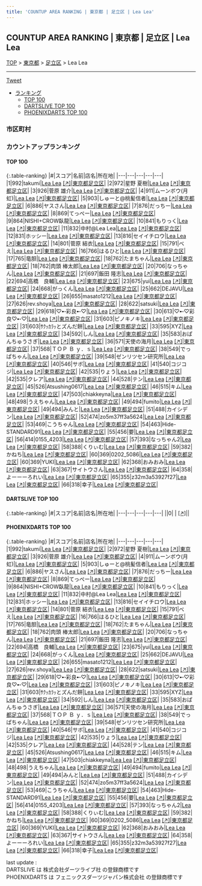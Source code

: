 ```yaml
---
title: 'COUNTUP AREA RANKING | 東京都 | 足立区 | Lea Lea'
---
```

## COUNTUP AREA RANKING | 東京都 | 足立区 | Lea Lea

[TOP](/darts/rank/) > [東京都](/darts/rank/東京都/) > [足立区](/darts/rank/東京都/足立区/) > Lea Lea

___

<a href="https://twitter.com/share?ref_src=twsrc%5Etfw" data-text="COUNTUP AREA RANKING | 東京都足立区Lea Lea" class="twitter-share-button" data-hashtags="DARTSLIVE,PHOENIXDARTS,darts,ダーツ" data-show-count="false">Tweet</a>

* [ランキング](#カウントアップランキング)
    * [TOP 100](#top-100)
    * [DARTSLIVE TOP 100](#dartslive-top-100)
    * [PHOENIXDARTS TOP 100](#phoenixdarts-top-100)

### 市区町村

<ul>

</ul>

### カウントアップランキング

#### TOP 100



{:.table-ranking}
|#|スコア|名前|店名|所在地|
|---|---|---|---|---|
|1|992|<span class="rank-name-pd">takumi</span>|<a href="/darts/rank/shops/91124.html">Lea Lea</a> <a href="https://vs.phoenixdarts.com/jp/shop/shopDetailInfo/s_91124?s_seq=91124">[↗]</a>|<a href="/darts/rank/東京都/足立区">東京都足立区</a>|
|2|972|<span class="rank-name-pd"><span class="pro-icon-pd"></span>星野 夏樹</span>|<a href="/darts/rank/shops/91124.html">Lea Lea</a> <a href="https://vs.phoenixdarts.com/jp/shop/shopDetailInfo/s_91124?s_seq=91124">[↗]</a>|<a href="/darts/rank/東京都/足立区">東京都足立区</a>|
|3|926|<span class="rank-name-pd"><span class="pro-icon-pd"></span>菅原 雄介</span>|<a href="/darts/rank/shops/91124.html">Lea Lea</a> <a href="https://vs.phoenixdarts.com/jp/shop/shopDetailInfo/s_91124?s_seq=91124">[↗]</a>|<a href="/darts/rank/東京都/足立区">東京都足立区</a>|
|4|911|<span class="rank-name-pd">ムーンボウ(月虹)</span>|<a href="/darts/rank/shops/91124.html">Lea Lea</a> <a href="https://vs.phoenixdarts.com/jp/shop/shopDetailInfo/s_91124?s_seq=91124">[↗]</a>|<a href="/darts/rank/東京都/足立区">東京都足立区</a>|
|5|903|<span class="rank-name-pd">しゅーと@桃髪信者</span>|<a href="/darts/rank/shops/91124.html">Lea Lea</a> <a href="https://vs.phoenixdarts.com/jp/shop/shopDetailInfo/s_91124?s_seq=91124">[↗]</a>|<a href="/darts/rank/東京都/足立区">東京都足立区</a>|
|6|886|<span class="rank-name-pd">ヤスさん</span>|<a href="/darts/rank/shops/91124.html">Lea Lea</a> <a href="https://vs.phoenixdarts.com/jp/shop/shopDetailInfo/s_91124?s_seq=91124">[↗]</a>|<a href="/darts/rank/東京都/足立区">東京都足立区</a>|
|7|876|<span class="rank-name-pd">だっちー</span>|<a href="/darts/rank/shops/91124.html">Lea Lea</a> <a href="https://vs.phoenixdarts.com/jp/shop/shopDetailInfo/s_91124?s_seq=91124">[↗]</a>|<a href="/darts/rank/東京都/足立区">東京都足立区</a>|
|8|869|<span class="rank-name-pd">てっぺー</span>|<a href="/darts/rank/shops/91124.html">Lea Lea</a> <a href="https://vs.phoenixdarts.com/jp/shop/shopDetailInfo/s_91124?s_seq=91124">[↗]</a>|<a href="/darts/rank/東京都/足立区">東京都足立区</a>|
|9|864|<span class="rank-name-pd">NISHI+CROW臥龍</span>|<a href="/darts/rank/shops/91124.html">Lea Lea</a> <a href="https://vs.phoenixdarts.com/jp/shop/shopDetailInfo/s_91124?s_seq=91124">[↗]</a>|<a href="/darts/rank/東京都/足立区">東京都足立区</a>|
|10|841|<span class="rank-name-pd">もりっく</span>|<a href="/darts/rank/shops/91124.html">Lea Lea</a> <a href="https://vs.phoenixdarts.com/jp/shop/shopDetailInfo/s_91124?s_seq=91124">[↗]</a>|<a href="/darts/rank/東京都/足立区">東京都足立区</a>|
|11|832|<span class="rank-name-pd">中村@Lea Lea</span>|<a href="/darts/rank/shops/91124.html">Lea Lea</a> <a href="https://vs.phoenixdarts.com/jp/shop/shopDetailInfo/s_91124?s_seq=91124">[↗]</a>|<a href="/darts/rank/東京都/足立区">東京都足立区</a>|
|12|831|<span class="rank-name-pd">ホッシー</span>|<a href="/darts/rank/shops/91124.html">Lea Lea</a> <a href="https://vs.phoenixdarts.com/jp/shop/shopDetailInfo/s_91124?s_seq=91124">[↗]</a>|<a href="/darts/rank/東京都/足立区">東京都足立区</a>|
|13|816|<span class="rank-name-pd">セイイチロウ</span>|<a href="/darts/rank/shops/91124.html">Lea Lea</a> <a href="https://vs.phoenixdarts.com/jp/shop/shopDetailInfo/s_91124?s_seq=91124">[↗]</a>|<a href="/darts/rank/東京都/足立区">東京都足立区</a>|
|14|801|<span class="rank-name-pd"><span class="pro-icon-pd"></span>菅原 結衣</span>|<a href="/darts/rank/shops/91124.html">Lea Lea</a> <a href="https://vs.phoenixdarts.com/jp/shop/shopDetailInfo/s_91124?s_seq=91124">[↗]</a>|<a href="/darts/rank/東京都/足立区">東京都足立区</a>|
|15|791|<span class="rank-name-pd">べえ</span>|<a href="/darts/rank/shops/91124.html">Lea Lea</a> <a href="https://vs.phoenixdarts.com/jp/shop/shopDetailInfo/s_91124?s_seq=91124">[↗]</a>|<a href="/darts/rank/東京都/足立区">東京都足立区</a>|
|16|766|<span class="rank-name-pd">はるひと</span>|<a href="/darts/rank/shops/91124.html">Lea Lea</a> <a href="https://vs.phoenixdarts.com/jp/shop/shopDetailInfo/s_91124?s_seq=91124">[↗]</a>|<a href="/darts/rank/東京都/足立区">東京都足立区</a>|
|17|765|<span class="rank-name-pd">竜胆</span>|<a href="/darts/rank/shops/91124.html">Lea Lea</a> <a href="https://vs.phoenixdarts.com/jp/shop/shopDetailInfo/s_91124?s_seq=91124">[↗]</a>|<a href="/darts/rank/東京都/足立区">東京都足立区</a>|
|18|762|<span class="rank-name-pd">たまちゃん</span>|<a href="/darts/rank/shops/91124.html">Lea Lea</a> <a href="https://vs.phoenixdarts.com/jp/shop/shopDetailInfo/s_91124?s_seq=91124">[↗]</a>|<a href="/darts/rank/東京都/足立区">東京都足立区</a>|
|18|762|<span class="rank-name-pd">肉頭 棒太郎</span>|<a href="/darts/rank/shops/91124.html">Lea Lea</a> <a href="https://vs.phoenixdarts.com/jp/shop/shopDetailInfo/s_91124?s_seq=91124">[↗]</a>|<a href="/darts/rank/東京都/足立区">東京都足立区</a>|
|20|706|<span class="rank-name-pd">なっちゃん</span>|<a href="/darts/rank/shops/91124.html">Lea Lea</a> <a href="https://vs.phoenixdarts.com/jp/shop/shopDetailInfo/s_91124?s_seq=91124">[↗]</a>|<a href="/darts/rank/東京都/足立区">東京都足立区</a>|
|21|697|<span class="rank-name-pd"><span class="pro-icon-pd"></span>飯田 隆志</span>|<a href="/darts/rank/shops/91124.html">Lea Lea</a> <a href="https://vs.phoenixdarts.com/jp/shop/shopDetailInfo/s_91124?s_seq=91124">[↗]</a>|<a href="/darts/rank/東京都/足立区">東京都足立区</a>|
|22|694|<span class="rank-name-pd">高橋　良輔</span>|<a href="/darts/rank/shops/91124.html">Lea Lea</a> <a href="https://vs.phoenixdarts.com/jp/shop/shopDetailInfo/s_91124?s_seq=91124">[↗]</a>|<a href="/darts/rank/東京都/足立区">東京都足立区</a>|
|23|675|<span class="rank-name-pd">yui</span>|<a href="/darts/rank/shops/91124.html">Lea Lea</a> <a href="https://vs.phoenixdarts.com/jp/shop/shopDetailInfo/s_91124?s_seq=91124">[↗]</a>|<a href="/darts/rank/東京都/足立区">東京都足立区</a>|
|24|668|<span class="rank-name-pd">がっくん</span>|<a href="/darts/rank/shops/91124.html">Lea Lea</a> <a href="https://vs.phoenixdarts.com/jp/shop/shopDetailInfo/s_91124?s_seq=91124">[↗]</a>|<a href="/darts/rank/東京都/足立区">東京都足立区</a>|
|25|662|<span class="rank-name-pd">DEJAVU</span>|<a href="/darts/rank/shops/91124.html">Lea Lea</a> <a href="https://vs.phoenixdarts.com/jp/shop/shopDetailInfo/s_91124?s_seq=91124">[↗]</a>|<a href="/darts/rank/東京都/足立区">東京都足立区</a>|
|26|655|<span class="rank-name-pd">masato1212</span>|<a href="/darts/rank/shops/91124.html">Lea Lea</a> <a href="https://vs.phoenixdarts.com/jp/shop/shopDetailInfo/s_91124?s_seq=91124">[↗]</a>|<a href="/darts/rank/東京都/足立区">東京都足立区</a>|
|27|626|<span class="rank-name-pd">rev.shoya</span>|<a href="/darts/rank/shops/91124.html">Lea Lea</a> <a href="https://vs.phoenixdarts.com/jp/shop/shopDetailInfo/s_91124?s_seq=91124">[↗]</a>|<a href="/darts/rank/東京都/足立区">東京都足立区</a>|
|28|622|<span class="rank-name-pd">satsuki</span>|<a href="/darts/rank/shops/91124.html">Lea Lea</a> <a href="https://vs.phoenixdarts.com/jp/shop/shopDetailInfo/s_91124?s_seq=91124">[↗]</a>|<a href="/darts/rank/東京都/足立区">東京都足立区</a>|
|29|618|<span class="rank-name-pd">♡➸彩良➸♡</span>|<a href="/darts/rank/shops/91124.html">Lea Lea</a> <a href="https://vs.phoenixdarts.com/jp/shop/shopDetailInfo/s_91124?s_seq=91124">[↗]</a>|<a href="/darts/rank/東京都/足立区">東京都足立区</a>|
|30|613|<span class="rank-name-pd">♡➸♡彩良♡➸♡</span>|<a href="/darts/rank/shops/91124.html">Lea Lea</a> <a href="https://vs.phoenixdarts.com/jp/shop/shopDetailInfo/s_91124?s_seq=91124">[↗]</a>|<a href="/darts/rank/東京都/足立区">東京都足立区</a>|
|31|603|<span class="rank-name-pd">ピノキノキ</span>|<a href="/darts/rank/shops/91124.html">Lea Lea</a> <a href="https://vs.phoenixdarts.com/jp/shop/shopDetailInfo/s_91124?s_seq=91124">[↗]</a>|<a href="/darts/rank/東京都/足立区">東京都足立区</a>|
|31|603|<span class="rank-name-pd">ｻｸｯｶﾗｯとズんだ餅</span>|<a href="/darts/rank/shops/91124.html">Lea Lea</a> <a href="https://vs.phoenixdarts.com/jp/shop/shopDetailInfo/s_91124?s_seq=91124">[↗]</a>|<a href="/darts/rank/東京都/足立区">東京都足立区</a>|
|33|595|<span class="rank-name-pd">XYZ</span>|<a href="/darts/rank/shops/91124.html">Lea Lea</a> <a href="https://vs.phoenixdarts.com/jp/shop/shopDetailInfo/s_91124?s_seq=91124">[↗]</a>|<a href="/darts/rank/東京都/足立区">東京都足立区</a>|
|34|592|<span class="rank-name-pd">しん</span>|<a href="/darts/rank/shops/91124.html">Lea Lea</a> <a href="https://vs.phoenixdarts.com/jp/shop/shopDetailInfo/s_91124?s_seq=91124">[↗]</a>|<a href="/darts/rank/東京都/足立区">東京都足立区</a>|
|35|583|<span class="rank-name-pd">おぱんちゅうさぎ</span>|<a href="/darts/rank/shops/91124.html">Lea Lea</a> <a href="https://vs.phoenixdarts.com/jp/shop/shopDetailInfo/s_91124?s_seq=91124">[↗]</a>|<a href="/darts/rank/東京都/足立区">東京都足立区</a>|
|36|571|<span class="rank-name-pd">天使の海月</span>|<a href="/darts/rank/shops/91124.html">Lea Lea</a> <a href="https://vs.phoenixdarts.com/jp/shop/shopDetailInfo/s_91124?s_seq=91124">[↗]</a>|<a href="/darts/rank/東京都/足立区">東京都足立区</a>|
|37|568|<span class="rank-name-pd">ＴＯＰ Ｂ ｙ．ｓ</span>|<a href="/darts/rank/shops/91124.html">Lea Lea</a> <a href="https://vs.phoenixdarts.com/jp/shop/shopDetailInfo/s_91124?s_seq=91124">[↗]</a>|<a href="/darts/rank/東京都/足立区">東京都足立区</a>|
|38|549|<span class="rank-name-pd">でっぱちゃん</span>|<a href="/darts/rank/shops/91124.html">Lea Lea</a> <a href="https://vs.phoenixdarts.com/jp/shop/shopDetailInfo/s_91124?s_seq=91124">[↗]</a>|<a href="/darts/rank/東京都/足立区">東京都足立区</a>|
|39|548|<span class="rank-name-pd">ゼンリツセン研究所</span>|<a href="/darts/rank/shops/91124.html">Lea Lea</a> <a href="https://vs.phoenixdarts.com/jp/shop/shopDetailInfo/s_91124?s_seq=91124">[↗]</a>|<a href="/darts/rank/東京都/足立区">東京都足立区</a>|
|40|546|<span class="rank-name-pd">サボ</span>|<a href="/darts/rank/shops/91124.html">Lea Lea</a> <a href="https://vs.phoenixdarts.com/jp/shop/shopDetailInfo/s_91124?s_seq=91124">[↗]</a>|<a href="/darts/rank/東京都/足立区">東京都足立区</a>|
|41|540|<span class="rank-name-pd">コジコジ</span>|<a href="/darts/rank/shops/91124.html">Lea Lea</a> <a href="https://vs.phoenixdarts.com/jp/shop/shopDetailInfo/s_91124?s_seq=91124">[↗]</a>|<a href="/darts/rank/東京都/足立区">東京都足立区</a>|
|42|535|<span class="rank-name-pd">りょう</span>|<a href="/darts/rank/shops/91124.html">Lea Lea</a> <a href="https://vs.phoenixdarts.com/jp/shop/shopDetailInfo/s_91124?s_seq=91124">[↗]</a>|<a href="/darts/rank/東京都/足立区">東京都足立区</a>|
|42|535|<span class="rank-name-pd">クレア</span>|<a href="/darts/rank/shops/91124.html">Lea Lea</a> <a href="https://vs.phoenixdarts.com/jp/shop/shopDetailInfo/s_91124?s_seq=91124">[↗]</a>|<a href="/darts/rank/東京都/足立区">東京都足立区</a>|
|44|528|<span class="rank-name-pd">テン</span>|<a href="/darts/rank/shops/91124.html">Lea Lea</a> <a href="https://vs.phoenixdarts.com/jp/shop/shopDetailInfo/s_91124?s_seq=91124">[↗]</a>|<a href="/darts/rank/東京都/足立区">東京都足立区</a>|
|45|526|<span class="rank-name-pd">Atsushing0617</span>|<a href="/darts/rank/shops/91124.html">Lea Lea</a> <a href="https://vs.phoenixdarts.com/jp/shop/shopDetailInfo/s_91124?s_seq=91124">[↗]</a>|<a href="/darts/rank/東京都/足立区">東京都足立区</a>|
|46|515|<span class="rank-name-pd">キム</span>|<a href="/darts/rank/shops/91124.html">Lea Lea</a> <a href="https://vs.phoenixdarts.com/jp/shop/shopDetailInfo/s_91124?s_seq=91124">[↗]</a>|<a href="/darts/rank/東京都/足立区">東京都足立区</a>|
|47|503|<span class="rank-name-pd">chiakkeyna</span>|<a href="/darts/rank/shops/91124.html">Lea Lea</a> <a href="https://vs.phoenixdarts.com/jp/shop/shopDetailInfo/s_91124?s_seq=91124">[↗]</a>|<a href="/darts/rank/東京都/足立区">東京都足立区</a>|
|48|498|<span class="rank-name-pd">うえちゃん</span>|<a href="/darts/rank/shops/91124.html">Lea Lea</a> <a href="https://vs.phoenixdarts.com/jp/shop/shopDetailInfo/s_91124?s_seq=91124">[↗]</a>|<a href="/darts/rank/東京都/足立区">東京都足立区</a>|
|49|494|<span class="rank-name-pd">fumito</span>|<a href="/darts/rank/shops/91124.html">Lea Lea</a> <a href="https://vs.phoenixdarts.com/jp/shop/shopDetailInfo/s_91124?s_seq=91124">[↗]</a>|<a href="/darts/rank/東京都/足立区">東京都足立区</a>|
|49|494|<span class="rank-name-pd">みんと</span>|<a href="/darts/rank/shops/91124.html">Lea Lea</a> <a href="https://vs.phoenixdarts.com/jp/shop/shopDetailInfo/s_91124?s_seq=91124">[↗]</a>|<a href="/darts/rank/東京都/足立区">東京都足立区</a>|
|51|488|<span class="rank-name-pd">カイシデン</span>|<a href="/darts/rank/shops/91124.html">Lea Lea</a> <a href="https://vs.phoenixdarts.com/jp/shop/shopDetailInfo/s_91124?s_seq=91124">[↗]</a>|<a href="/darts/rank/東京都/足立区">東京都足立区</a>|
|52|474|<span class="rank-name-pd">zo5m37ff3a5624</span>|<a href="/darts/rank/shops/91124.html">Lea Lea</a> <a href="https://vs.phoenixdarts.com/jp/shop/shopDetailInfo/s_91124?s_seq=91124">[↗]</a>|<a href="/darts/rank/東京都/足立区">東京都足立区</a>|
|53|469|<span class="rank-name-pd">こうちゃん</span>|<a href="/darts/rank/shops/91124.html">Lea Lea</a> <a href="https://vs.phoenixdarts.com/jp/shop/shopDetailInfo/s_91124?s_seq=91124">[↗]</a>|<a href="/darts/rank/東京都/足立区">東京都足立区</a>|
|54|463|<span class="rank-name-pd">Hide-STANDARD91</span>|<a href="/darts/rank/shops/91124.html">Lea Lea</a> <a href="https://vs.phoenixdarts.com/jp/shop/shopDetailInfo/s_91124?s_seq=91124">[↗]</a>|<a href="/darts/rank/東京都/足立区">東京都足立区</a>|
|55|456|<span class="rank-name-pd">要</span>|<a href="/darts/rank/shops/91124.html">Lea Lea</a> <a href="https://vs.phoenixdarts.com/jp/shop/shopDetailInfo/s_91124?s_seq=91124">[↗]</a>|<a href="/darts/rank/東京都/足立区">東京都足立区</a>|
|56|414|<span class="rank-name-pd">0155_4203</span>|<a href="/darts/rank/shops/91124.html">Lea Lea</a> <a href="https://vs.phoenixdarts.com/jp/shop/shopDetailInfo/s_91124?s_seq=91124">[↗]</a>|<a href="/darts/rank/東京都/足立区">東京都足立区</a>|
|57|393|<span class="rank-name-pd">なっちゃん2</span>|<a href="/darts/rank/shops/91124.html">Lea Lea</a> <a href="https://vs.phoenixdarts.com/jp/shop/shopDetailInfo/s_91124?s_seq=91124">[↗]</a>|<a href="/darts/rank/東京都/足立区">東京都足立区</a>|
|58|388|<span class="rank-name-pd">くりぃむ</span>|<a href="/darts/rank/shops/91124.html">Lea Lea</a> <a href="https://vs.phoenixdarts.com/jp/shop/shopDetailInfo/s_91124?s_seq=91124">[↗]</a>|<a href="/darts/rank/東京都/足立区">東京都足立区</a>|
|59|382|<span class="rank-name-pd">かねち</span>|<a href="/darts/rank/shops/91124.html">Lea Lea</a> <a href="https://vs.phoenixdarts.com/jp/shop/shopDetailInfo/s_91124?s_seq=91124">[↗]</a>|<a href="/darts/rank/東京都/足立区">東京都足立区</a>|
|60|369|<span class="rank-name-pd">0202_5086</span>|<a href="/darts/rank/shops/91124.html">Lea Lea</a> <a href="https://vs.phoenixdarts.com/jp/shop/shopDetailInfo/s_91124?s_seq=91124">[↗]</a>|<a href="/darts/rank/東京都/足立区">東京都足立区</a>|
|60|369|<span class="rank-name-pd">YUKI</span>|<a href="/darts/rank/shops/91124.html">Lea Lea</a> <a href="https://vs.phoenixdarts.com/jp/shop/shopDetailInfo/s_91124?s_seq=91124">[↗]</a>|<a href="/darts/rank/東京都/足立区">東京都足立区</a>|
|62|368|<span class="rank-name-pd">おみおみ</span>|<a href="/darts/rank/shops/91124.html">Lea Lea</a> <a href="https://vs.phoenixdarts.com/jp/shop/shopDetailInfo/s_91124?s_seq=91124">[↗]</a>|<a href="/darts/rank/東京都/足立区">東京都足立区</a>|
|63|367|<span class="rank-name-pd">サイトウさん</span>|<a href="/darts/rank/shops/91124.html">Lea Lea</a> <a href="https://vs.phoenixdarts.com/jp/shop/shopDetailInfo/s_91124?s_seq=91124">[↗]</a>|<a href="/darts/rank/東京都/足立区">東京都足立区</a>|
|64|358|<span class="rank-name-pd">よーーーろれい</span>|<a href="/darts/rank/shops/91124.html">Lea Lea</a> <a href="https://vs.phoenixdarts.com/jp/shop/shopDetailInfo/s_91124?s_seq=91124">[↗]</a>|<a href="/darts/rank/東京都/足立区">東京都足立区</a>|
|65|355|<span class="rank-name-pd">z32m3a53927f27</span>|<a href="/darts/rank/shops/91124.html">Lea Lea</a> <a href="https://vs.phoenixdarts.com/jp/shop/shopDetailInfo/s_91124?s_seq=91124">[↗]</a>|<a href="/darts/rank/東京都/足立区">東京都足立区</a>|
|66|318|<span class="rank-name-pd">幸子</span>|<a href="/darts/rank/shops/91124.html">Lea Lea</a> <a href="https://vs.phoenixdarts.com/jp/shop/shopDetailInfo/s_91124?s_seq=91124">[↗]</a>|<a href="/darts/rank/東京都/足立区">東京都足立区</a>|


#### DARTSLIVE TOP 100



{:.table-ranking}
|#|スコア|名前|店名|所在地|
|---|---|---|---|---|
||0|<span class="rank-name-dl"> </span>|<a href="/darts/rank/shops/.html"></a> <a href="">[↗]</a>|<a href="/darts/rank//"></a>|


#### PHOENIXDARTS TOP 100



{:.table-ranking}
|#|スコア|名前|店名|所在地|
|---|---|---|---|---|
|1|992|<span class="rank-name-pd">takumi</span>|<a href="/darts/rank/shops/91124.html">Lea Lea</a> <a href="https://vs.phoenixdarts.com/jp/shop/shopDetailInfo/s_91124?s_seq=91124">[↗]</a>|<a href="/darts/rank/東京都/足立区">東京都足立区</a>|
|2|972|<span class="rank-name-pd"><span class="pro-icon-pd"></span>星野 夏樹</span>|<a href="/darts/rank/shops/91124.html">Lea Lea</a> <a href="https://vs.phoenixdarts.com/jp/shop/shopDetailInfo/s_91124?s_seq=91124">[↗]</a>|<a href="/darts/rank/東京都/足立区">東京都足立区</a>|
|3|926|<span class="rank-name-pd"><span class="pro-icon-pd"></span>菅原 雄介</span>|<a href="/darts/rank/shops/91124.html">Lea Lea</a> <a href="https://vs.phoenixdarts.com/jp/shop/shopDetailInfo/s_91124?s_seq=91124">[↗]</a>|<a href="/darts/rank/東京都/足立区">東京都足立区</a>|
|4|911|<span class="rank-name-pd">ムーンボウ(月虹)</span>|<a href="/darts/rank/shops/91124.html">Lea Lea</a> <a href="https://vs.phoenixdarts.com/jp/shop/shopDetailInfo/s_91124?s_seq=91124">[↗]</a>|<a href="/darts/rank/東京都/足立区">東京都足立区</a>|
|5|903|<span class="rank-name-pd">しゅーと@桃髪信者</span>|<a href="/darts/rank/shops/91124.html">Lea Lea</a> <a href="https://vs.phoenixdarts.com/jp/shop/shopDetailInfo/s_91124?s_seq=91124">[↗]</a>|<a href="/darts/rank/東京都/足立区">東京都足立区</a>|
|6|886|<span class="rank-name-pd">ヤスさん</span>|<a href="/darts/rank/shops/91124.html">Lea Lea</a> <a href="https://vs.phoenixdarts.com/jp/shop/shopDetailInfo/s_91124?s_seq=91124">[↗]</a>|<a href="/darts/rank/東京都/足立区">東京都足立区</a>|
|7|876|<span class="rank-name-pd">だっちー</span>|<a href="/darts/rank/shops/91124.html">Lea Lea</a> <a href="https://vs.phoenixdarts.com/jp/shop/shopDetailInfo/s_91124?s_seq=91124">[↗]</a>|<a href="/darts/rank/東京都/足立区">東京都足立区</a>|
|8|869|<span class="rank-name-pd">てっぺー</span>|<a href="/darts/rank/shops/91124.html">Lea Lea</a> <a href="https://vs.phoenixdarts.com/jp/shop/shopDetailInfo/s_91124?s_seq=91124">[↗]</a>|<a href="/darts/rank/東京都/足立区">東京都足立区</a>|
|9|864|<span class="rank-name-pd">NISHI+CROW臥龍</span>|<a href="/darts/rank/shops/91124.html">Lea Lea</a> <a href="https://vs.phoenixdarts.com/jp/shop/shopDetailInfo/s_91124?s_seq=91124">[↗]</a>|<a href="/darts/rank/東京都/足立区">東京都足立区</a>|
|10|841|<span class="rank-name-pd">もりっく</span>|<a href="/darts/rank/shops/91124.html">Lea Lea</a> <a href="https://vs.phoenixdarts.com/jp/shop/shopDetailInfo/s_91124?s_seq=91124">[↗]</a>|<a href="/darts/rank/東京都/足立区">東京都足立区</a>|
|11|832|<span class="rank-name-pd">中村@Lea Lea</span>|<a href="/darts/rank/shops/91124.html">Lea Lea</a> <a href="https://vs.phoenixdarts.com/jp/shop/shopDetailInfo/s_91124?s_seq=91124">[↗]</a>|<a href="/darts/rank/東京都/足立区">東京都足立区</a>|
|12|831|<span class="rank-name-pd">ホッシー</span>|<a href="/darts/rank/shops/91124.html">Lea Lea</a> <a href="https://vs.phoenixdarts.com/jp/shop/shopDetailInfo/s_91124?s_seq=91124">[↗]</a>|<a href="/darts/rank/東京都/足立区">東京都足立区</a>|
|13|816|<span class="rank-name-pd">セイイチロウ</span>|<a href="/darts/rank/shops/91124.html">Lea Lea</a> <a href="https://vs.phoenixdarts.com/jp/shop/shopDetailInfo/s_91124?s_seq=91124">[↗]</a>|<a href="/darts/rank/東京都/足立区">東京都足立区</a>|
|14|801|<span class="rank-name-pd"><span class="pro-icon-pd"></span>菅原 結衣</span>|<a href="/darts/rank/shops/91124.html">Lea Lea</a> <a href="https://vs.phoenixdarts.com/jp/shop/shopDetailInfo/s_91124?s_seq=91124">[↗]</a>|<a href="/darts/rank/東京都/足立区">東京都足立区</a>|
|15|791|<span class="rank-name-pd">べえ</span>|<a href="/darts/rank/shops/91124.html">Lea Lea</a> <a href="https://vs.phoenixdarts.com/jp/shop/shopDetailInfo/s_91124?s_seq=91124">[↗]</a>|<a href="/darts/rank/東京都/足立区">東京都足立区</a>|
|16|766|<span class="rank-name-pd">はるひと</span>|<a href="/darts/rank/shops/91124.html">Lea Lea</a> <a href="https://vs.phoenixdarts.com/jp/shop/shopDetailInfo/s_91124?s_seq=91124">[↗]</a>|<a href="/darts/rank/東京都/足立区">東京都足立区</a>|
|17|765|<span class="rank-name-pd">竜胆</span>|<a href="/darts/rank/shops/91124.html">Lea Lea</a> <a href="https://vs.phoenixdarts.com/jp/shop/shopDetailInfo/s_91124?s_seq=91124">[↗]</a>|<a href="/darts/rank/東京都/足立区">東京都足立区</a>|
|18|762|<span class="rank-name-pd">たまちゃん</span>|<a href="/darts/rank/shops/91124.html">Lea Lea</a> <a href="https://vs.phoenixdarts.com/jp/shop/shopDetailInfo/s_91124?s_seq=91124">[↗]</a>|<a href="/darts/rank/東京都/足立区">東京都足立区</a>|
|18|762|<span class="rank-name-pd">肉頭 棒太郎</span>|<a href="/darts/rank/shops/91124.html">Lea Lea</a> <a href="https://vs.phoenixdarts.com/jp/shop/shopDetailInfo/s_91124?s_seq=91124">[↗]</a>|<a href="/darts/rank/東京都/足立区">東京都足立区</a>|
|20|706|<span class="rank-name-pd">なっちゃん</span>|<a href="/darts/rank/shops/91124.html">Lea Lea</a> <a href="https://vs.phoenixdarts.com/jp/shop/shopDetailInfo/s_91124?s_seq=91124">[↗]</a>|<a href="/darts/rank/東京都/足立区">東京都足立区</a>|
|21|697|<span class="rank-name-pd"><span class="pro-icon-pd"></span>飯田 隆志</span>|<a href="/darts/rank/shops/91124.html">Lea Lea</a> <a href="https://vs.phoenixdarts.com/jp/shop/shopDetailInfo/s_91124?s_seq=91124">[↗]</a>|<a href="/darts/rank/東京都/足立区">東京都足立区</a>|
|22|694|<span class="rank-name-pd">高橋　良輔</span>|<a href="/darts/rank/shops/91124.html">Lea Lea</a> <a href="https://vs.phoenixdarts.com/jp/shop/shopDetailInfo/s_91124?s_seq=91124">[↗]</a>|<a href="/darts/rank/東京都/足立区">東京都足立区</a>|
|23|675|<span class="rank-name-pd">yui</span>|<a href="/darts/rank/shops/91124.html">Lea Lea</a> <a href="https://vs.phoenixdarts.com/jp/shop/shopDetailInfo/s_91124?s_seq=91124">[↗]</a>|<a href="/darts/rank/東京都/足立区">東京都足立区</a>|
|24|668|<span class="rank-name-pd">がっくん</span>|<a href="/darts/rank/shops/91124.html">Lea Lea</a> <a href="https://vs.phoenixdarts.com/jp/shop/shopDetailInfo/s_91124?s_seq=91124">[↗]</a>|<a href="/darts/rank/東京都/足立区">東京都足立区</a>|
|25|662|<span class="rank-name-pd">DEJAVU</span>|<a href="/darts/rank/shops/91124.html">Lea Lea</a> <a href="https://vs.phoenixdarts.com/jp/shop/shopDetailInfo/s_91124?s_seq=91124">[↗]</a>|<a href="/darts/rank/東京都/足立区">東京都足立区</a>|
|26|655|<span class="rank-name-pd">masato1212</span>|<a href="/darts/rank/shops/91124.html">Lea Lea</a> <a href="https://vs.phoenixdarts.com/jp/shop/shopDetailInfo/s_91124?s_seq=91124">[↗]</a>|<a href="/darts/rank/東京都/足立区">東京都足立区</a>|
|27|626|<span class="rank-name-pd">rev.shoya</span>|<a href="/darts/rank/shops/91124.html">Lea Lea</a> <a href="https://vs.phoenixdarts.com/jp/shop/shopDetailInfo/s_91124?s_seq=91124">[↗]</a>|<a href="/darts/rank/東京都/足立区">東京都足立区</a>|
|28|622|<span class="rank-name-pd">satsuki</span>|<a href="/darts/rank/shops/91124.html">Lea Lea</a> <a href="https://vs.phoenixdarts.com/jp/shop/shopDetailInfo/s_91124?s_seq=91124">[↗]</a>|<a href="/darts/rank/東京都/足立区">東京都足立区</a>|
|29|618|<span class="rank-name-pd">♡➸彩良➸♡</span>|<a href="/darts/rank/shops/91124.html">Lea Lea</a> <a href="https://vs.phoenixdarts.com/jp/shop/shopDetailInfo/s_91124?s_seq=91124">[↗]</a>|<a href="/darts/rank/東京都/足立区">東京都足立区</a>|
|30|613|<span class="rank-name-pd">♡➸♡彩良♡➸♡</span>|<a href="/darts/rank/shops/91124.html">Lea Lea</a> <a href="https://vs.phoenixdarts.com/jp/shop/shopDetailInfo/s_91124?s_seq=91124">[↗]</a>|<a href="/darts/rank/東京都/足立区">東京都足立区</a>|
|31|603|<span class="rank-name-pd">ピノキノキ</span>|<a href="/darts/rank/shops/91124.html">Lea Lea</a> <a href="https://vs.phoenixdarts.com/jp/shop/shopDetailInfo/s_91124?s_seq=91124">[↗]</a>|<a href="/darts/rank/東京都/足立区">東京都足立区</a>|
|31|603|<span class="rank-name-pd">ｻｸｯｶﾗｯとズんだ餅</span>|<a href="/darts/rank/shops/91124.html">Lea Lea</a> <a href="https://vs.phoenixdarts.com/jp/shop/shopDetailInfo/s_91124?s_seq=91124">[↗]</a>|<a href="/darts/rank/東京都/足立区">東京都足立区</a>|
|33|595|<span class="rank-name-pd">XYZ</span>|<a href="/darts/rank/shops/91124.html">Lea Lea</a> <a href="https://vs.phoenixdarts.com/jp/shop/shopDetailInfo/s_91124?s_seq=91124">[↗]</a>|<a href="/darts/rank/東京都/足立区">東京都足立区</a>|
|34|592|<span class="rank-name-pd">しん</span>|<a href="/darts/rank/shops/91124.html">Lea Lea</a> <a href="https://vs.phoenixdarts.com/jp/shop/shopDetailInfo/s_91124?s_seq=91124">[↗]</a>|<a href="/darts/rank/東京都/足立区">東京都足立区</a>|
|35|583|<span class="rank-name-pd">おぱんちゅうさぎ</span>|<a href="/darts/rank/shops/91124.html">Lea Lea</a> <a href="https://vs.phoenixdarts.com/jp/shop/shopDetailInfo/s_91124?s_seq=91124">[↗]</a>|<a href="/darts/rank/東京都/足立区">東京都足立区</a>|
|36|571|<span class="rank-name-pd">天使の海月</span>|<a href="/darts/rank/shops/91124.html">Lea Lea</a> <a href="https://vs.phoenixdarts.com/jp/shop/shopDetailInfo/s_91124?s_seq=91124">[↗]</a>|<a href="/darts/rank/東京都/足立区">東京都足立区</a>|
|37|568|<span class="rank-name-pd">ＴＯＰ Ｂ ｙ．ｓ</span>|<a href="/darts/rank/shops/91124.html">Lea Lea</a> <a href="https://vs.phoenixdarts.com/jp/shop/shopDetailInfo/s_91124?s_seq=91124">[↗]</a>|<a href="/darts/rank/東京都/足立区">東京都足立区</a>|
|38|549|<span class="rank-name-pd">でっぱちゃん</span>|<a href="/darts/rank/shops/91124.html">Lea Lea</a> <a href="https://vs.phoenixdarts.com/jp/shop/shopDetailInfo/s_91124?s_seq=91124">[↗]</a>|<a href="/darts/rank/東京都/足立区">東京都足立区</a>|
|39|548|<span class="rank-name-pd">ゼンリツセン研究所</span>|<a href="/darts/rank/shops/91124.html">Lea Lea</a> <a href="https://vs.phoenixdarts.com/jp/shop/shopDetailInfo/s_91124?s_seq=91124">[↗]</a>|<a href="/darts/rank/東京都/足立区">東京都足立区</a>|
|40|546|<span class="rank-name-pd">サボ</span>|<a href="/darts/rank/shops/91124.html">Lea Lea</a> <a href="https://vs.phoenixdarts.com/jp/shop/shopDetailInfo/s_91124?s_seq=91124">[↗]</a>|<a href="/darts/rank/東京都/足立区">東京都足立区</a>|
|41|540|<span class="rank-name-pd">コジコジ</span>|<a href="/darts/rank/shops/91124.html">Lea Lea</a> <a href="https://vs.phoenixdarts.com/jp/shop/shopDetailInfo/s_91124?s_seq=91124">[↗]</a>|<a href="/darts/rank/東京都/足立区">東京都足立区</a>|
|42|535|<span class="rank-name-pd">りょう</span>|<a href="/darts/rank/shops/91124.html">Lea Lea</a> <a href="https://vs.phoenixdarts.com/jp/shop/shopDetailInfo/s_91124?s_seq=91124">[↗]</a>|<a href="/darts/rank/東京都/足立区">東京都足立区</a>|
|42|535|<span class="rank-name-pd">クレア</span>|<a href="/darts/rank/shops/91124.html">Lea Lea</a> <a href="https://vs.phoenixdarts.com/jp/shop/shopDetailInfo/s_91124?s_seq=91124">[↗]</a>|<a href="/darts/rank/東京都/足立区">東京都足立区</a>|
|44|528|<span class="rank-name-pd">テン</span>|<a href="/darts/rank/shops/91124.html">Lea Lea</a> <a href="https://vs.phoenixdarts.com/jp/shop/shopDetailInfo/s_91124?s_seq=91124">[↗]</a>|<a href="/darts/rank/東京都/足立区">東京都足立区</a>|
|45|526|<span class="rank-name-pd">Atsushing0617</span>|<a href="/darts/rank/shops/91124.html">Lea Lea</a> <a href="https://vs.phoenixdarts.com/jp/shop/shopDetailInfo/s_91124?s_seq=91124">[↗]</a>|<a href="/darts/rank/東京都/足立区">東京都足立区</a>|
|46|515|<span class="rank-name-pd">キム</span>|<a href="/darts/rank/shops/91124.html">Lea Lea</a> <a href="https://vs.phoenixdarts.com/jp/shop/shopDetailInfo/s_91124?s_seq=91124">[↗]</a>|<a href="/darts/rank/東京都/足立区">東京都足立区</a>|
|47|503|<span class="rank-name-pd">chiakkeyna</span>|<a href="/darts/rank/shops/91124.html">Lea Lea</a> <a href="https://vs.phoenixdarts.com/jp/shop/shopDetailInfo/s_91124?s_seq=91124">[↗]</a>|<a href="/darts/rank/東京都/足立区">東京都足立区</a>|
|48|498|<span class="rank-name-pd">うえちゃん</span>|<a href="/darts/rank/shops/91124.html">Lea Lea</a> <a href="https://vs.phoenixdarts.com/jp/shop/shopDetailInfo/s_91124?s_seq=91124">[↗]</a>|<a href="/darts/rank/東京都/足立区">東京都足立区</a>|
|49|494|<span class="rank-name-pd">fumito</span>|<a href="/darts/rank/shops/91124.html">Lea Lea</a> <a href="https://vs.phoenixdarts.com/jp/shop/shopDetailInfo/s_91124?s_seq=91124">[↗]</a>|<a href="/darts/rank/東京都/足立区">東京都足立区</a>|
|49|494|<span class="rank-name-pd">みんと</span>|<a href="/darts/rank/shops/91124.html">Lea Lea</a> <a href="https://vs.phoenixdarts.com/jp/shop/shopDetailInfo/s_91124?s_seq=91124">[↗]</a>|<a href="/darts/rank/東京都/足立区">東京都足立区</a>|
|51|488|<span class="rank-name-pd">カイシデン</span>|<a href="/darts/rank/shops/91124.html">Lea Lea</a> <a href="https://vs.phoenixdarts.com/jp/shop/shopDetailInfo/s_91124?s_seq=91124">[↗]</a>|<a href="/darts/rank/東京都/足立区">東京都足立区</a>|
|52|474|<span class="rank-name-pd">zo5m37ff3a5624</span>|<a href="/darts/rank/shops/91124.html">Lea Lea</a> <a href="https://vs.phoenixdarts.com/jp/shop/shopDetailInfo/s_91124?s_seq=91124">[↗]</a>|<a href="/darts/rank/東京都/足立区">東京都足立区</a>|
|53|469|<span class="rank-name-pd">こうちゃん</span>|<a href="/darts/rank/shops/91124.html">Lea Lea</a> <a href="https://vs.phoenixdarts.com/jp/shop/shopDetailInfo/s_91124?s_seq=91124">[↗]</a>|<a href="/darts/rank/東京都/足立区">東京都足立区</a>|
|54|463|<span class="rank-name-pd">Hide-STANDARD91</span>|<a href="/darts/rank/shops/91124.html">Lea Lea</a> <a href="https://vs.phoenixdarts.com/jp/shop/shopDetailInfo/s_91124?s_seq=91124">[↗]</a>|<a href="/darts/rank/東京都/足立区">東京都足立区</a>|
|55|456|<span class="rank-name-pd">要</span>|<a href="/darts/rank/shops/91124.html">Lea Lea</a> <a href="https://vs.phoenixdarts.com/jp/shop/shopDetailInfo/s_91124?s_seq=91124">[↗]</a>|<a href="/darts/rank/東京都/足立区">東京都足立区</a>|
|56|414|<span class="rank-name-pd">0155_4203</span>|<a href="/darts/rank/shops/91124.html">Lea Lea</a> <a href="https://vs.phoenixdarts.com/jp/shop/shopDetailInfo/s_91124?s_seq=91124">[↗]</a>|<a href="/darts/rank/東京都/足立区">東京都足立区</a>|
|57|393|<span class="rank-name-pd">なっちゃん2</span>|<a href="/darts/rank/shops/91124.html">Lea Lea</a> <a href="https://vs.phoenixdarts.com/jp/shop/shopDetailInfo/s_91124?s_seq=91124">[↗]</a>|<a href="/darts/rank/東京都/足立区">東京都足立区</a>|
|58|388|<span class="rank-name-pd">くりぃむ</span>|<a href="/darts/rank/shops/91124.html">Lea Lea</a> <a href="https://vs.phoenixdarts.com/jp/shop/shopDetailInfo/s_91124?s_seq=91124">[↗]</a>|<a href="/darts/rank/東京都/足立区">東京都足立区</a>|
|59|382|<span class="rank-name-pd">かねち</span>|<a href="/darts/rank/shops/91124.html">Lea Lea</a> <a href="https://vs.phoenixdarts.com/jp/shop/shopDetailInfo/s_91124?s_seq=91124">[↗]</a>|<a href="/darts/rank/東京都/足立区">東京都足立区</a>|
|60|369|<span class="rank-name-pd">0202_5086</span>|<a href="/darts/rank/shops/91124.html">Lea Lea</a> <a href="https://vs.phoenixdarts.com/jp/shop/shopDetailInfo/s_91124?s_seq=91124">[↗]</a>|<a href="/darts/rank/東京都/足立区">東京都足立区</a>|
|60|369|<span class="rank-name-pd">YUKI</span>|<a href="/darts/rank/shops/91124.html">Lea Lea</a> <a href="https://vs.phoenixdarts.com/jp/shop/shopDetailInfo/s_91124?s_seq=91124">[↗]</a>|<a href="/darts/rank/東京都/足立区">東京都足立区</a>|
|62|368|<span class="rank-name-pd">おみおみ</span>|<a href="/darts/rank/shops/91124.html">Lea Lea</a> <a href="https://vs.phoenixdarts.com/jp/shop/shopDetailInfo/s_91124?s_seq=91124">[↗]</a>|<a href="/darts/rank/東京都/足立区">東京都足立区</a>|
|63|367|<span class="rank-name-pd">サイトウさん</span>|<a href="/darts/rank/shops/91124.html">Lea Lea</a> <a href="https://vs.phoenixdarts.com/jp/shop/shopDetailInfo/s_91124?s_seq=91124">[↗]</a>|<a href="/darts/rank/東京都/足立区">東京都足立区</a>|
|64|358|<span class="rank-name-pd">よーーーろれい</span>|<a href="/darts/rank/shops/91124.html">Lea Lea</a> <a href="https://vs.phoenixdarts.com/jp/shop/shopDetailInfo/s_91124?s_seq=91124">[↗]</a>|<a href="/darts/rank/東京都/足立区">東京都足立区</a>|
|65|355|<span class="rank-name-pd">z32m3a53927f27</span>|<a href="/darts/rank/shops/91124.html">Lea Lea</a> <a href="https://vs.phoenixdarts.com/jp/shop/shopDetailInfo/s_91124?s_seq=91124">[↗]</a>|<a href="/darts/rank/東京都/足立区">東京都足立区</a>|
|66|318|<span class="rank-name-pd">幸子</span>|<a href="/darts/rank/shops/91124.html">Lea Lea</a> <a href="https://vs.phoenixdarts.com/jp/shop/shopDetailInfo/s_91124?s_seq=91124">[↗]</a>|<a href="/darts/rank/東京都/足立区">東京都足立区</a>|


<div class="footer border-top border-gray-light mt-5 pt-3 text-right text-gray">
    last update : <span style="font-weight: italic" id="foot_last_modified"></span><br />
    DARTSLIVE は 株式会社ダーツライブ社 の登録商標です<br />
    PHOENIXDARTS は フェニックスダーツジャパン株式会社 の登録商標です<br />
</div>

<script src="https://cdnjs.cloudflare.com/ajax/libs/jquery.tablesorter/2.31.3/js/jquery.tablesorter.min.js" integrity="sha512-qzgd5cYSZcosqpzpn7zF2ZId8f/8CHmFKZ8j7mU4OUXTNRd5g+ZHBPsgKEwoqxCtdQvExE5LprwwPAgoicguNg==" crossorigin="anonymous" referrerpolicy="no-referrer"></script>
<link rel="stylesheet" href="https://cdnjs.cloudflare.com/ajax/libs/jquery.tablesorter/2.31.3/css/theme.default.min.css" integrity="sha512-wghhOJkjQX0Lh3NSWvNKeZ0ZpNn+SPVXX1Qyc9OCaogADktxrBiBdKGDoqVUOyhStvMBmJQ8ZdMHiR3wuEq8+w==" crossorigin="anonymous" referrerpolicy="no-referrer" />
<script>
$(function() {
    $(".table-ranking").tablesorter({sortList:[[0, 0]]});
    $("#foot_last_modified").text(formatDate(new Date(document.lastModified), 'yyyy-MM-dd HH:mm:ss'));
});
</script>

<script async src="https://platform.twitter.com/widgets.js" charset="utf-8"></script>